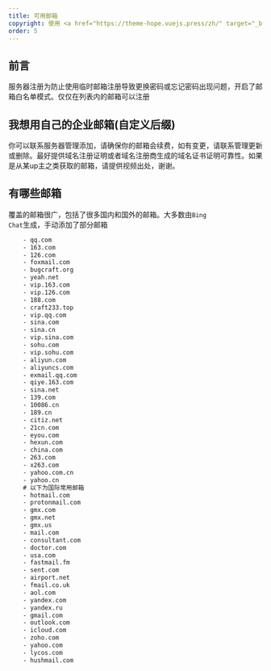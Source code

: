 ```yaml
---
title: 可用邮箱
copyright: 使用 <a href="https://theme-hope.vuejs.press/zh/" target="_blank">VuePress Theme Hope</a> 主题 | Copyleft© 2023 Craft233  <a href="https://icp.gov.moe/?keyword=20232336" target="_blank">萌ICP备20232336号</a>
order: 5
---
```

## 前言
服务器注册为防止使用临时邮箱注册导致更换密码或忘记密码出现问题，开启了邮箱白名单模式。仅仅在列表内的邮箱可以注册
## 我想用自己的企业邮箱(自定义后缀)
你可以联系服务器管理添加，请确保你的邮箱会续费，如有变更，请联系管理更新或删除。最好提供域名注册证明或者域名注册商生成的域名证书证明可靠性。如果是从某up主之类获取的邮箱，请提供视频出处，谢谢。
## 有哪些邮箱
覆盖的邮箱很广，包括了很多国内和国外的邮箱。大多数由<code>Bing Chat</code>生成，手动添加了部分邮箱
``` txt
    - qq.com
    - 163.com
    - 126.com
    - foxmail.com
    - bugcraft.org
    - yeah.net
    - vip.163.com
    - vip.126.com
    - 188.com
    - craft233.top
    - vip.qq.com
    - sina.com
    - sina.cn
    - vip.sina.com
    - sohu.com
    - vip.sohu.com
    - aliyun.com
    - aliyuncs.com
    - exmail.qq.com
    - qiye.163.com
    - sina.net 
    - 139.com
    - 10086.cn
    - 189.cn
    - citiz.net
    - 21cn.com
    - eyou.com
    - hexun.com
    - china.com
    - 263.com
    - x263.com
    - yahoo.com.cn
    - yahoo.cn
    # 以下为国际常用邮箱
    - hotmail.com
    - protonmail.com
    - gmx.com
    - gmx.net
    - gmx.us
    - mail.com
    - consultant.com
    - doctor.com
    - usa.com
    - fastmail.fm
    - sent.com
    - airport.net
    - fmail.co.uk
    - aol.com
    - yandex.com
    - yandex.ru
    - gmail.com
    - outlook.com
    - icloud.com
    - zoho.com
    - yahoo.com
    - lycos.com
    - hushmail.com
```